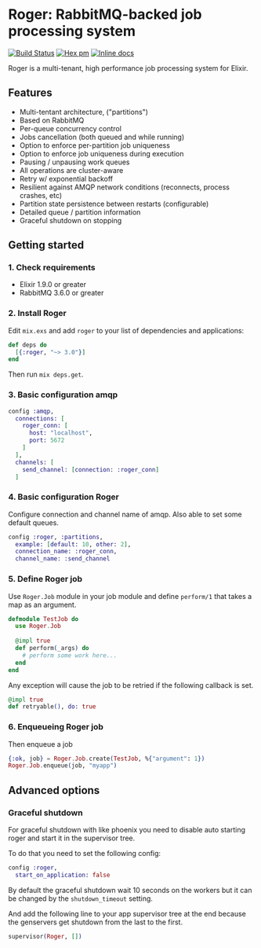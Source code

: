 # Roger: RabbitMQ-backed job processing system

[![Build Status](https://travis-ci.org/bettyblocks/roger.png?branch=master)](https://travis-ci.org/bettyblocks/roger)
[![Hex pm](http://img.shields.io/hexpm/v/roger.svg?style=flat)](https://hex.pm/packages/roger)
[![Inline docs](http://inch-ci.org/github/bettyblocks/roger.svg)](http://inch-ci.org/github/bettyblocks/roger)

Roger is a multi-tenant, high performance job processing system for Elixir.


## Features

- Multi-tentant architecture, ("partitions")
- Based on RabbitMQ
- Per-queue concurrency control
- Jobs cancellation (both queued and while running)
- Option to enforce per-partition job uniqueness
- Option to enforce job uniqueness during execution
- Pausing / unpausing work queues
- All operations are cluster-aware
- Retry w/ exponential backoff
- Resilient against AMQP network conditions (reconnects, process crashes, etc)
- Partition state persistence between restarts (configurable)
- Detailed queue / partition information
- Graceful shutdown on stopping 

## Getting started

### 1. Check requirements

- Elixir 1.9.0 or greater
- RabbitMQ 3.6.0 or greater

### 2. Install Roger

Edit `mix.exs` and add `roger` to your list of dependencies and applications:

```elixir
def deps do
  [{:roger, "~> 3.0"}]
end
```

Then run `mix deps.get`.

### 3. Basic configuration amqp
```elixir
config :amqp,
  connections: [
    roger_conn: [
      host: "localhost",
      port: 5672
    ]
  ],
  channels: [
    send_channel: [connection: :roger_conn]
  ]
```

### 4. Basic configuration Roger

Configure connection and channel name of amqp.
Also able to set some default queues.

```elixir
config :roger, :partitions,
  example: [default: 10, other: 2],
  connection_name: :roger_conn,
  channel_name: :send_channel
```

### 5. Define Roger job

Use `Roger.Job` module in your job module and define `perform/1` that takes a map as an argument.

```elixir
defmodule TestJob do
  use Roger.Job
  
  @impl true
  def perform(_args) do
    # perform some work here...
  end
end
```

Any exception will cause the job to be retried if the following callback is set.
```elixir 
@impl true
def retryable(), do: true
```


### 6. Enqueueing Roger job

Then enqueue a job

```elixir
{:ok, job} = Roger.Job.create(TestJob, %{"argument": 1})
Roger.Job.enqueue(job, "myapp")

```

## Advanced options

### Graceful shutdown

For graceful shutdown with like phoenix you need to disable auto starting roger and start it in the supervisor tree.

To do that you need to set the following config:

```elixir
config :roger,
  start_on_application: false
```

By default the graceful shutdown wait 10 seconds on the workers but it can be changed by the `shutdown_timeout` setting.

And add the following line to your app supervisor tree at the end because the genservers get shutdown from the last to the first.

```elixir
supervisor(Roger, [])
```
